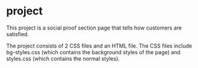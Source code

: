 # project
This project is a social proof section page that tells how customers are satisfied.

The project consists of 2 CSS files and an HTML file. 
The CSS files include bg-styles.css (which contains the background styles of the page)
and styles.css (which contains the normal styles). 
